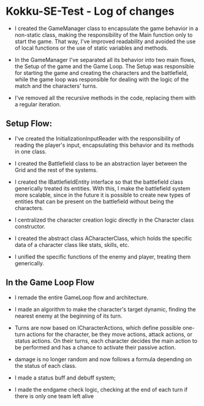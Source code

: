 # Kokku-SE-Test - Log of changes 

* I created the GameManager class to encapsulate the game behavior in a non-static class, making the responsibility of the Main function only to start the game. That way, I've improved readability and avoided the use of local functions or the use of static variables and methods. 

* In the GameManager I've separated all its behavior into two main flows, the Setup of the game and the Game Loop. The Setup was responsible for starting the game and creating the characters and the battlefield, while the game loop was responsible for dealing with the logic of the match and the characters' turns.

* I've removed all the recursive methods in the code, replacing them with a regular iteration.

##  Setup Flow:

* I've created the InitializationInputReader with the responsibility of reading the player's input, encapsulating this behavior and its methods in one class.  

* I created the Battlefield class to be an abstraction layer between the Grid and the rest of the systems.

* I created the IBattlefieldEntity interface so that the battlefield class generically treated its entities. With this, I make the battlefield system more scalable, since in the future it is possible to create new types of entities that can be present on the battlefield without being the characters.

* I centralized the character creation logic directly in the Character class constructor.

* I created the abstract class ACharacterClass, which holds the specific data of a character class like stats, skills, etc.

* I unified the specific functions of the enemy and player, treating them generically.


##  In the Game Loop Flow
* I remade the entire GameLoop flow and architecture.

* I made an algorithm to make the character's target dynamic, finding the nearest enemy at the beginning of its turn.

* Turns are now based on ICharacterActions, which define possible one-turn actions for the character, be they move actions, attack actions, or status actions. On their turns, each character decides the main action to be performed and has a chance to activate their passive action.

* damage is no longer random and now follows a formula depending on the status of each class.

* I made a status buff and debuff system;

* I made the endgame check logic, checking at the end of each turn if there is only one team left alive
